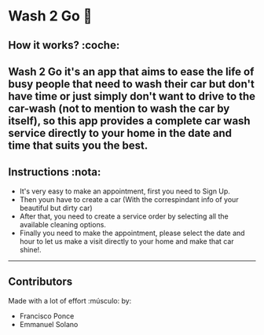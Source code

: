 # Wash 2 Go 🧼 
## How it works? :coche:
Wash 2 Go it's an app that aims to ease the life of busy people that need to wash their car but don't have time or just simply don't want to drive to the car-wash (not to mention to wash the car by itself), so this app provides a complete car wash service directly to your home in the date and time that suits you the best.
---
## Instructions :nota:
- It's very easy to make an appointment, first you need to Sign Up.
- Then youn have to create a car (With the correspindant info of your beautiful but dirty car)
- After that, you need to create a service order by selecting all the available cleaning options.
- Finally you need to make the appointment, please select the date and hour to let us make a visit directly to your home and make that car shine!.
---
## Contributors
Made with a lot of effort :músculo:  by:
- Francisco Ponce
- Emmanuel Solano
